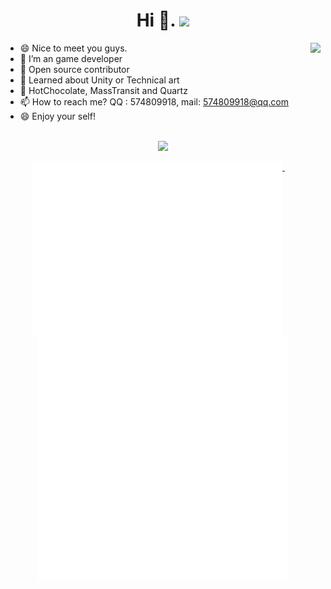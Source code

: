 <div align="center">
   <h1>Hi 👋. <img src="https://media.giphy.com/media/hvRJCLFzcasrR4ia7z/giphy.gif" width="25px"></h1>
</div>

<img align="right" src="https://github-readme-stats.vercel.app/api?username=Alex-Rachel&count_private=true&show_icons=true&hide_title=true&hide=stars" />

- 😄 Nice to meet you guys. 
- 🚀 I’m an game developer
- 🚢 Open source contributor
- 💬 Learned about Unity or Technical art
- 👑 HotChocolate, MassTransit and Quartz
- 📫 How to reach me? QQ : 574809918, mail: 574809918@qq.com
- 😄 Enjoy your self!

<br>

<div align="center">
   <img src="https://github-profile-trophy.vercel.app/?username=Alex-Rachel&theme=flat&no-frame=true&margin-w=30" />
</div>

<p align="center">
  <a href="#">
    <img width="400" align="top" src="github-metrics-left.svg" />
  </a>
  &emsp;
  <a href="#">
    <img width="400" align="top" src="github-metrics-right.svg" />
  </a>
</p>

<!-- <img align="center" src="https://github-readme-stats.vercel.app/api/top-langs/?username=Alex-Rachel&theme=flat&no-frame=true&include_all_commits=true&show_icons=true" /> -->


<!-- <div align="center">
     <iframe id="music_frame" frameborder="no" border="0" marginwidth="0" marginheight="0" width=330 height=86
         src="https://music.163.com/outchain/player?type=2&id=425295760&auto=1&height=66">
     </iframe>
</div> -->

